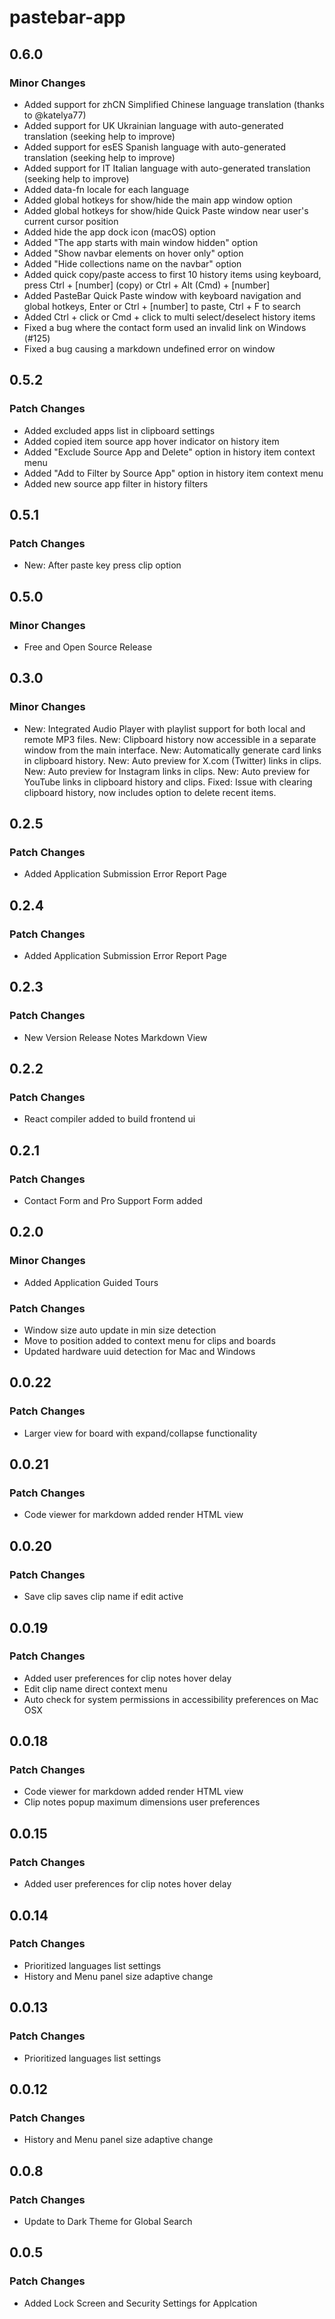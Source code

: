 # pastebar-app

## 0.6.0

### Minor Changes

- Added support for zhCN Simplified Chinese language translation (thanks to @katelya77)
- Added support for UK Ukrainian language with auto-generated translation (seeking help to improve)
- Added support for esES Spanish language with auto-generated translation (seeking help to improve)
- Added support for IT Italian language with auto-generated translation (seeking help to improve)
- Added data-fn locale for each language
- Added global hotkeys for show/hide the main app window option
- Added global hotkeys for show/hide Quick Paste window near user's current cursor position
- Added hide the app dock icon (macOS) option
- Added "The app starts with main window hidden" option
- Added "Show navbar elements on hover only" option
- Added "Hide collections name on the navbar" option
- Added quick copy/paste access to first 10 history items using keyboard, press Ctrl + [number] (copy) or Ctrl + Alt (Cmd) + [number]
- Added PasteBar Quick Paste window with keyboard navigation and global hotkeys, Enter or Ctrl + [number] to paste, Ctrl + F to search
- Added Ctrl + click or Cmd + click to multi select/deselect history items
- Fixed a bug where the contact form used an invalid link on Windows (#125)
- Fixed a bug causing a markdown undefined error on window

## 0.5.2

### Patch Changes

- Added excluded apps list in clipboard settings
- Added copied item source app hover indicator on history item
- Added "Exclude Source App and Delete" option in history item context menu
- Added "Add to Filter by Source App" option in history item context menu
- Added new source app filter in history filters

## 0.5.1

### Patch Changes

- New: After paste key press clip option

## 0.5.0

### Minor Changes

- Free and Open Source Release

## 0.3.0

### Minor Changes

- New: Integrated Audio Player with playlist support for both local and remote MP3 files.
  New: Clipboard history now accessible in a separate window from the main interface.
  New: Automatically generate card links in clipboard history.
  New: Auto preview for X.com (Twitter) links in clips.
  New: Auto preview for Instagram links in clips.
  New: Auto preview for YouTube links in clipboard history and clips.
  Fixed: Issue with clearing clipboard history, now includes option to delete recent items.

## 0.2.5

### Patch Changes

- Added Application Submission Error Report Page

## 0.2.4

### Patch Changes

- Added Application Submission Error Report Page

## 0.2.3

### Patch Changes

- New Version Release Notes Markdown View

## 0.2.2

### Patch Changes

- React compiler added to build frontend ui

## 0.2.1

### Patch Changes

- Contact Form and Pro Support Form added

## 0.2.0

### Minor Changes

- Added Application Guided Tours

### Patch Changes

- Window size auto update in min size detection
- Move to position added to context menu for clips and boards
- Updated hardware uuid detection for Mac and Windows

## 0.0.22

### Patch Changes

- Larger view for board with expand/collapse functionality

## 0.0.21

### Patch Changes

- Code viewer for markdown added render HTML view

## 0.0.20

### Patch Changes

- Save clip saves clip name if edit active

## 0.0.19

### Patch Changes

- Added user preferences for clip notes hover delay
- Edit clip name direct context menu
- Auto check for system permissions in accessibility preferences on Mac OSX

## 0.0.18

### Patch Changes

- Code viewer for markdown added render HTML view
- Clip notes popup maximum dimensions user preferences

## 0.0.15

### Patch Changes

- Added user preferences for clip notes hover delay

## 0.0.14

### Patch Changes

- Prioritized languages list settings
- History and Menu panel size adaptive change

## 0.0.13

### Patch Changes

- Prioritized languages list settings

## 0.0.12

### Patch Changes

- History and Menu panel size adaptive change

## 0.0.8

### Patch Changes

- Update to Dark Theme for Global Search

## 0.0.5

### Patch Changes

- Added Lock Screen and Security Settings for Applcation
